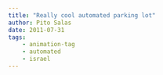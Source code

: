 ```yaml
---
title: "Really cool automated parking lot"
author: Pito Salas
date: 2011-07-31
tags:
    - animation-tag
    - automated
    - israel
---
```





